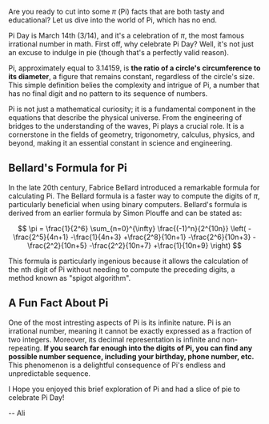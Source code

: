 
Are you ready to cut into some $\pi$ (Pi) facts that are both tasty and educational? Let us dive into the world of Pi, which has no end.


Pi Day is March 14th (3/14), and it's a celebration of $\pi$, the most famous irrational number in math.
First off, why celebrate Pi Day? Well, it's not just an excuse to indulge in pie (though that's a perfectly valid reason).

Pi, approximately equal to 3.14159, is **the ratio of a circle's circumference to its diameter**, a figure that remains constant, regardless of the circle's size. This simple definition belies the complexity and intrigue of Pi, a number that has no final digit and no pattern to its sequence of numbers.

Pi is not just a mathematical curiosity; it is a fundamental component in the equations that describe the physical universe.
From the engineering of bridges to the understanding of the waves, Pi plays a crucial role.
It is a cornerstone in the fields of geometry, trigonometry, calculus, physics, and beyond, making it an essential constant in science and engineering.


## Bellard's Formula for Pi
In the late 20th century, Fabrice Bellard introduced a remarkable formula for calculating Pi.
The Bellard formula is a faster way to compute the digits of $\pi$, particularly beneficial when using binary computers. Bellard's formula is derived from an earlier formula by Simon Plouffe and can be stated as:

$$ \pi = \frac{1}{2^6} \sum_{n=0}^{\infty} \frac{(-1)^n}{2^{10n}} \left( -\frac{2^5}{4n+1} -\frac{1}{4n+3} +\frac{2^8}{10n+1} -\frac{2^6}{10n+3} -\frac{2^2}{10n+5} -\frac{2^2}{10n+7} +\frac{1}{10n+9} \right) $$

This formula is particularly ingenious because it allows the calculation of the nth digit of Pi without needing to compute the preceding digits, a method known as "spigot algorithm".


## A Fun Fact About Pi

One of the most intresting aspects of Pi is its infinite nature.
Pi is an irrational number, meaning it cannot be exactly expressed as a fraction of two integers.
Moreover, its decimal representation is infinite and non-repeating.
**If you search far enough into the digits of Pi, you can find any possible number sequence, including your birthday, phone number, etc.** This phenomenon is a delightful consequence of Pi's endless and unpredictable sequence.

I Hope you enjoyed this brief exploration of Pi and had a slice of pie to celebrate Pi Day!

-- Ali

